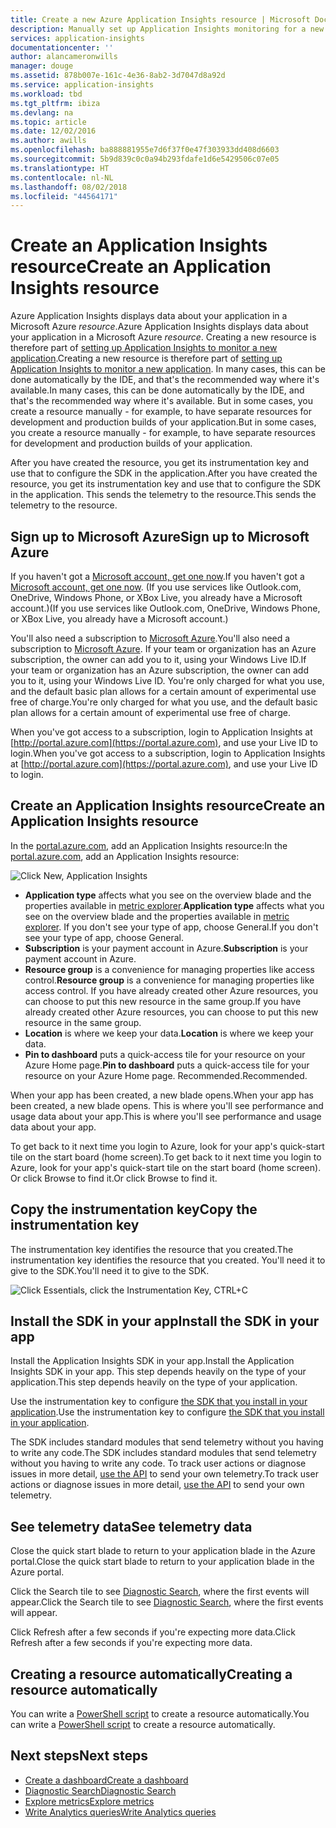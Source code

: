 ```yaml
---
title: Create a new Azure Application Insights resource | Microsoft Docs
description: Manually set up Application Insights monitoring for a new live application.
services: application-insights
documentationcenter: ''
author: alancameronwills
manager: douge
ms.assetid: 878b007e-161c-4e36-8ab2-3d7047d8a92d
ms.service: application-insights
ms.workload: tbd
ms.tgt_pltfrm: ibiza
ms.devlang: na
ms.topic: article
ms.date: 12/02/2016
ms.author: awills
ms.openlocfilehash: ba888881955e7d6f37f0e47f303933dd408d6603
ms.sourcegitcommit: 5b9d839c0c0a94b293fdafe1d6e5429506c07e05
ms.translationtype: HT
ms.contentlocale: nl-NL
ms.lasthandoff: 08/02/2018
ms.locfileid: "44564171"
---
```

# <a name="create-an-application-insights-resource"></a><span data-ttu-id="2481f-103">Create an Application Insights resource</span><span class="sxs-lookup"><span data-stu-id="2481f-103">Create an Application Insights resource</span></span>
<span data-ttu-id="2481f-104">Azure Application Insights displays data about your application in a Microsoft Azure *resource*.</span><span class="sxs-lookup"><span data-stu-id="2481f-104">Azure Application Insights displays data about your application in a Microsoft Azure *resource*.</span></span> <span data-ttu-id="2481f-105">Creating a new resource is therefore part of [setting up Application Insights to monitor a new application][start].</span><span class="sxs-lookup"><span data-stu-id="2481f-105">Creating a new resource is therefore part of [setting up Application Insights to monitor a new application][start].</span></span> <span data-ttu-id="2481f-106">In many cases, this can be done automatically by the IDE, and that's the recommended way where it's available.</span><span class="sxs-lookup"><span data-stu-id="2481f-106">In many cases, this can be done automatically by the IDE, and that's the recommended way where it's available.</span></span> <span data-ttu-id="2481f-107">But in some cases, you create a resource manually - for example, to have separate resources for development and production builds of your application.</span><span class="sxs-lookup"><span data-stu-id="2481f-107">But in some cases, you create a resource manually - for example, to have separate resources for development and production builds of your application.</span></span>

<span data-ttu-id="2481f-108">After you have created the resource, you get its instrumentation key and use that to configure the SDK in the application.</span><span class="sxs-lookup"><span data-stu-id="2481f-108">After you have created the resource, you get its instrumentation key and use that to configure the SDK in the application.</span></span> <span data-ttu-id="2481f-109">This sends the telemetry to the resource.</span><span class="sxs-lookup"><span data-stu-id="2481f-109">This sends the telemetry to the resource.</span></span>

## <a name="sign-up-to-microsoft-azure"></a><span data-ttu-id="2481f-110">Sign up to Microsoft Azure</span><span class="sxs-lookup"><span data-stu-id="2481f-110">Sign up to Microsoft Azure</span></span>
<span data-ttu-id="2481f-111">If you haven't got a [Microsoft account, get one now](http://live.com).</span><span class="sxs-lookup"><span data-stu-id="2481f-111">If you haven't got a [Microsoft account, get one now](http://live.com).</span></span> <span data-ttu-id="2481f-112">(If you use services like Outlook.com, OneDrive, Windows Phone, or XBox Live, you already have a Microsoft account.)</span><span class="sxs-lookup"><span data-stu-id="2481f-112">(If you use services like Outlook.com, OneDrive, Windows Phone, or XBox Live, you already have a Microsoft account.)</span></span>

<span data-ttu-id="2481f-113">You'll also need a subscription to [Microsoft Azure](http://azure.com).</span><span class="sxs-lookup"><span data-stu-id="2481f-113">You'll also need a subscription to [Microsoft Azure](http://azure.com).</span></span> <span data-ttu-id="2481f-114">If your team or organization has an Azure subscription, the owner can add you to it, using your Windows Live ID.</span><span class="sxs-lookup"><span data-stu-id="2481f-114">If your team or organization has an Azure subscription, the owner can add you to it, using your Windows Live ID.</span></span> <span data-ttu-id="2481f-115">You're only charged for what you use, and the default basic plan allows for a certain amount of experimental use free of charge.</span><span class="sxs-lookup"><span data-stu-id="2481f-115">You're only charged for what you use, and the default basic plan allows for a certain amount of experimental use free of charge.</span></span>

<span data-ttu-id="2481f-116">When you've got access to a subscription, login to Application Insights at [http://portal.azure.com](https://portal.azure.com), and use your Live ID to login.</span><span class="sxs-lookup"><span data-stu-id="2481f-116">When you've got access to a subscription, login to Application Insights at [http://portal.azure.com](https://portal.azure.com), and use your Live ID to login.</span></span>

## <a name="create-an-application-insights-resource"></a><span data-ttu-id="2481f-117">Create an Application Insights resource</span><span class="sxs-lookup"><span data-stu-id="2481f-117">Create an Application Insights resource</span></span>
<span data-ttu-id="2481f-118">In the [portal.azure.com](https://portal.azure.com), add an Application Insights resource:</span><span class="sxs-lookup"><span data-stu-id="2481f-118">In the [portal.azure.com](https://portal.azure.com), add an Application Insights resource:</span></span>

![Click New, Application Insights](https://docstestmedia1.blob.core.windows.net/azure-media/articles/application-insights/media/app-insights-create-new-resource/01-new.png)

* <span data-ttu-id="2481f-120">**Application type** affects what you see on the overview blade and the properties available in [metric explorer][metrics].</span><span class="sxs-lookup"><span data-stu-id="2481f-120">**Application type** affects what you see on the overview blade and the properties available in [metric explorer][metrics].</span></span> <span data-ttu-id="2481f-121">If you don't see your type of app, choose General.</span><span class="sxs-lookup"><span data-stu-id="2481f-121">If you don't see your type of app, choose General.</span></span>
* <span data-ttu-id="2481f-122">**Subscription** is your payment account in Azure.</span><span class="sxs-lookup"><span data-stu-id="2481f-122">**Subscription** is your payment account in Azure.</span></span>
* <span data-ttu-id="2481f-123">**Resource group** is a convenience for managing properties like access control.</span><span class="sxs-lookup"><span data-stu-id="2481f-123">**Resource group** is a convenience for managing properties like access control.</span></span> <span data-ttu-id="2481f-124">If you have already created other Azure resources, you can choose to put this new resource in the same group.</span><span class="sxs-lookup"><span data-stu-id="2481f-124">If you have already created other Azure resources, you can choose to put this new resource in the same group.</span></span>
* <span data-ttu-id="2481f-125">**Location** is where we keep your data.</span><span class="sxs-lookup"><span data-stu-id="2481f-125">**Location** is where we keep your data.</span></span>
* <span data-ttu-id="2481f-126">**Pin to dashboard** puts a quick-access tile for your resource on your Azure Home page.</span><span class="sxs-lookup"><span data-stu-id="2481f-126">**Pin to dashboard** puts a quick-access tile for your resource on your Azure Home page.</span></span> <span data-ttu-id="2481f-127">Recommended.</span><span class="sxs-lookup"><span data-stu-id="2481f-127">Recommended.</span></span>

<span data-ttu-id="2481f-128">When your app has been created, a new blade opens.</span><span class="sxs-lookup"><span data-stu-id="2481f-128">When your app has been created, a new blade opens.</span></span> <span data-ttu-id="2481f-129">This is where you'll see performance and usage data about your app.</span><span class="sxs-lookup"><span data-stu-id="2481f-129">This is where you'll see performance and usage data about your app.</span></span> 

<span data-ttu-id="2481f-130">To get back to it next time you login to Azure, look for your app's quick-start tile on the start board (home screen).</span><span class="sxs-lookup"><span data-stu-id="2481f-130">To get back to it next time you login to Azure, look for your app's quick-start tile on the start board (home screen).</span></span> <span data-ttu-id="2481f-131">Or click Browse to find it.</span><span class="sxs-lookup"><span data-stu-id="2481f-131">Or click Browse to find it.</span></span>

## <a name="copy-the-instrumentation-key"></a><span data-ttu-id="2481f-132">Copy the instrumentation key</span><span class="sxs-lookup"><span data-stu-id="2481f-132">Copy the instrumentation key</span></span>
<span data-ttu-id="2481f-133">The instrumentation key identifies the resource that you created.</span><span class="sxs-lookup"><span data-stu-id="2481f-133">The instrumentation key identifies the resource that you created.</span></span> <span data-ttu-id="2481f-134">You'll need it to give to the SDK.</span><span class="sxs-lookup"><span data-stu-id="2481f-134">You'll need it to give to the SDK.</span></span>

![Click Essentials, click the Instrumentation Key, CTRL+C](https://docstestmedia1.blob.core.windows.net/azure-media/articles/application-insights/media/app-insights-create-new-resource/02-props.png)

## <a name="install-the-sdk-in-your-app"></a><span data-ttu-id="2481f-136">Install the SDK in your app</span><span class="sxs-lookup"><span data-stu-id="2481f-136">Install the SDK in your app</span></span>
<span data-ttu-id="2481f-137">Install the Application Insights SDK in your app.</span><span class="sxs-lookup"><span data-stu-id="2481f-137">Install the Application Insights SDK in your app.</span></span> <span data-ttu-id="2481f-138">This step depends heavily on the type of your application.</span><span class="sxs-lookup"><span data-stu-id="2481f-138">This step depends heavily on the type of your application.</span></span> 

<span data-ttu-id="2481f-139">Use the instrumentation key to configure [the SDK that you install in your application][start].</span><span class="sxs-lookup"><span data-stu-id="2481f-139">Use the instrumentation key to configure [the SDK that you install in your application][start].</span></span>

<span data-ttu-id="2481f-140">The SDK includes standard modules that send telemetry without you having to write any code.</span><span class="sxs-lookup"><span data-stu-id="2481f-140">The SDK includes standard modules that send telemetry without you having to write any code.</span></span> <span data-ttu-id="2481f-141">To track user actions or diagnose issues in more detail, [use the API][api] to send your own telemetry.</span><span class="sxs-lookup"><span data-stu-id="2481f-141">To track user actions or diagnose issues in more detail, [use the API][api] to send your own telemetry.</span></span>

## <a name="monitor"></a><span data-ttu-id="2481f-142">See telemetry data</span><span class="sxs-lookup"><span data-stu-id="2481f-142">See telemetry data</span></span>
<span data-ttu-id="2481f-143">Close the quick start blade to return to your application blade in the Azure portal.</span><span class="sxs-lookup"><span data-stu-id="2481f-143">Close the quick start blade to return to your application blade in the Azure portal.</span></span>

<span data-ttu-id="2481f-144">Click the Search tile to see [Diagnostic Search][diagnostic], where the first events will appear.</span><span class="sxs-lookup"><span data-stu-id="2481f-144">Click the Search tile to see [Diagnostic Search][diagnostic], where the first events will appear.</span></span> 

<span data-ttu-id="2481f-145">Click Refresh after a few seconds if you're expecting more data.</span><span class="sxs-lookup"><span data-stu-id="2481f-145">Click Refresh after a few seconds if you're expecting more data.</span></span>

## <a name="creating-a-resource-automatically"></a><span data-ttu-id="2481f-146">Creating a resource automatically</span><span class="sxs-lookup"><span data-stu-id="2481f-146">Creating a resource automatically</span></span>
<span data-ttu-id="2481f-147">You can write a [PowerShell script](app-insights-powershell.md) to create a resource automatically.</span><span class="sxs-lookup"><span data-stu-id="2481f-147">You can write a [PowerShell script](app-insights-powershell.md) to create a resource automatically.</span></span>

## <a name="next-steps"></a><span data-ttu-id="2481f-148">Next steps</span><span class="sxs-lookup"><span data-stu-id="2481f-148">Next steps</span></span>
* [<span data-ttu-id="2481f-149">Create a dashboard</span><span class="sxs-lookup"><span data-stu-id="2481f-149">Create a dashboard</span></span>](app-insights-dashboards.md)
* [<span data-ttu-id="2481f-150">Diagnostic Search</span><span class="sxs-lookup"><span data-stu-id="2481f-150">Diagnostic Search</span></span>](app-insights-diagnostic-search.md)
* [<span data-ttu-id="2481f-151">Explore metrics</span><span class="sxs-lookup"><span data-stu-id="2481f-151">Explore metrics</span></span>](app-insights-metrics-explorer.md)
* [<span data-ttu-id="2481f-152">Write Analytics queries</span><span class="sxs-lookup"><span data-stu-id="2481f-152">Write Analytics queries</span></span>](app-insights-analytics.md)

<!--Link references-->

[api]: app-insights-api-custom-events-metrics.md
[diagnostic]: app-insights-diagnostic-search.md
[metrics]: app-insights-metrics-explorer.md
[start]: app-insights-overview.md



